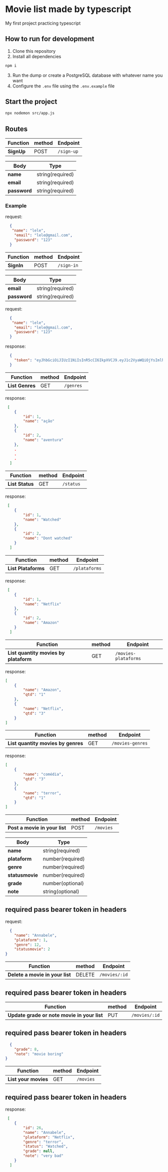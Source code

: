 # Movie list made by typescript

My first project practicing typescript


## How to run for development

1. Clone this repository
2. Install all dependencies

```bash
npm i
```

3. Run the dump or create a PostgreSQL database with whatever name you want 
4. Configure the `.env` file using the `.env.example` file 

## Start the project

```bash
npx nodemon src/app.js
```
## Routes

| Function        | method | Endpoint       |
| --------------| ------ | -------------- |
| **SignUp**     | POST   | `/sign-up`       |

| Body               | Type                                 |
| --------------------| ------------------------------------ |
| **name**           | string(required)                     |
| **email**           | string(required)                     |
| **password**        | string(required)                     |


### Example

request:

```json
  {
   "name": "lele",
	"email": "lele@gmail.com", 
	"password": "123"
  }
```

| Function        | method | Endpoint       |
| --------------| ------ | -------------- |
| **SignIn**     | POST   | `/sign-in`       |

| Body               | Type                                 |
| --------------------| ------------------------------------ |
| **email**           | string(required)                     |
| **password**        | string(required)                     |


request:

```json
  {
   "name": "lele",
	"email": "lele@gmail.com", 
	"password": "123"
  }
```

response:


```json
  {
   	"token": "eyJhbGciOiJIUzI1NiIsInR5cCI6IkpXVCJ9.eyJ1c2VyaWQiOjYsImlhdCI6MTY2ODEyNzYwOX0.WP4gIfMfsCNAOSvyAQFI2QPfIO52VBN5UNMOjECvx2p"
  }
```

| Function        | method | Endpoint       |
| --------------| ------ | -------------- |
| **List Genres**     | GET   | `/genres`       |

response:


```json
 [
	{
		"id": 1,
		"name": "ação"
	},
	{
		"id": 2,
		"name": "aventura"
	},
	.
	.
	.
  ]	
```

| Function        | method | Endpoint       |
| --------------| ------ | -------------- |
| **List Status**     | GET   | `/status`       |

response:


```json
 [
	{
		"id": 1,
		"name": "Watched"
	},
	{
		"id": 2,
		"name": "Dont watched"
	}
  ]	
```


| Function        | method | Endpoint       |
| --------------| ------ | -------------- |
| **List Plataforms**     | GET   | `/plataforms`       |

response:


```json
 [
	{
		"id": 1,
		"name": "Netflix"
	},
	{
		"id": 2,
		"name": "Amazon"
	}
  ]	
```

| Function        | method | Endpoint       |
| --------------| ------ | -------------- |
| **List quantity movies by plataform**     | GET   | `/movies-plataforms`       |

response:


```json
[
	{
		"name": "Amazon",
		"qtd": "1"
	},
	{
		"name": "Netflix",
		"qtd": "3"
	}
]	
```

| Function        | method | Endpoint       |
| --------------| ------ | -------------- |
| **List quantity movies by genres**     | GET   | `/movies-genres`       |

response:


```json
[
	{
		"name": "comédia",
		"qtd": "3"
	},
	{
		"name": "terror",
		"qtd": "1"
	}
]
```


| Function        | method | Endpoint       |
| --------------| ------ | -------------- |
| **Post a movie in your list**     | POST   | `/movies`       |

| Body               | Type                                 |
| --------------------| ------------------------------------ |
| **name**           | string(required)                     |
| **plataform**        | number(required)                     |
| **genre**        | number(required)                     |
| **statusmovie**        | number(required)                     |
| **grade**        | number(optional)                     |
| **note**        | string(optional)                     |

## required pass bearer token  in headers

request:

```json
  {
	"name": "Annabele",
	"plataform": 1,
	"genre": 12,
	"statusmovie": 2
}
```

| Function        | method | Endpoint       |
| --------------| ------ | -------------- |
| **Delete a movie in your list**     | DELETE   | `/movies/:id`       |

## required pass bearer token  in headers

| Function        | method | Endpoint       |
| --------------| ------ | -------------- |
| **Update grade or note movie in your list**     | PUT   | `/movies/:id`       |

## required pass bearer token  in headers

```json
  {
	"grade": 8,
	"note": "movie boring" 
}
```

| Function        | method | Endpoint       |
| --------------| ------ | -------------- |
| **List your movies**     | GET   | `/movies`       |

## required pass bearer token  in headers

response:


```json
 [
	{
		"id": 26,
		"name": "Annabele",
		"plataform": "Netflix",
		"genre": "terror",
		"status": "Watched",
		"grade": null,
		"note": "very bad"
	}
  ]	
```
